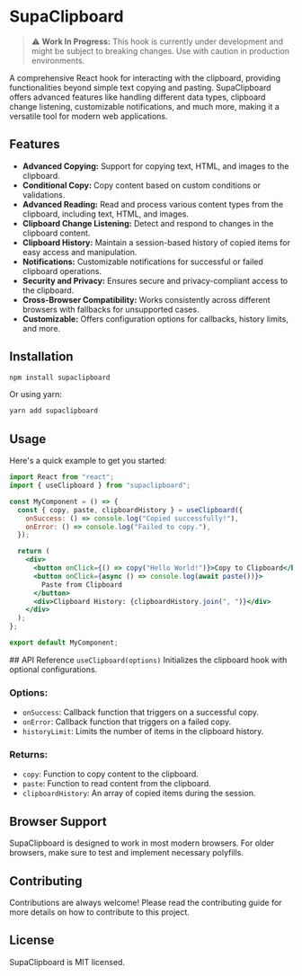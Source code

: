 # SupaClipboard

> :warning: **Work In Progress:** This hook is currently under development and might be subject to breaking changes. Use with caution in production environments.

A comprehensive React hook for interacting with the clipboard, providing functionalities beyond simple text copying and pasting. SupaClipboard offers advanced features like handling different data types, clipboard change listening, customizable notifications, and much more, making it a versatile tool for modern web applications.

## Features

- **Advanced Copying:** Support for copying text, HTML, and images to the clipboard.
- **Conditional Copy:** Copy content based on custom conditions or validations.
- **Advanced Reading:** Read and process various content types from the clipboard, including text, HTML, and images.
- **Clipboard Change Listening:** Detect and respond to changes in the clipboard content.
- **Clipboard History:** Maintain a session-based history of copied items for easy access and manipulation.
- **Notifications:** Customizable notifications for successful or failed clipboard operations.
- **Security and Privacy:** Ensures secure and privacy-compliant access to the clipboard.
- **Cross-Browser Compatibility:** Works consistently across different browsers with fallbacks for unsupported cases.
- **Customizable:** Offers configuration options for callbacks, history limits, and more.

## Installation

```bash
npm install supaclipboard
```

Or using yarn:

```bash
yarn add supaclipboard
```

## Usage

Here's a quick example to get you started:

```jsx
import React from "react";
import { useClipboard } from "supaclipboard";

const MyComponent = () => {
  const { copy, paste, clipboardHistory } = useClipboard({
    onSuccess: () => console.log("Copied successfully!"),
    onError: () => console.log("Failed to copy."),
  });

  return (
    <div>
      <button onClick={() => copy("Hello World!")}>Copy to Clipboard</button>
      <button onClick={async () => console.log(await paste())}>
        Paste from Clipboard
      </button>
      <div>Clipboard History: {clipboardHistory.join(", ")}</div>
    </div>
  );
};

export default MyComponent;
```

## API Reference
`useClipboard(options)`
Initializes the clipboard hook with optional configurations.

### Options:

- `onSuccess`: Callback function that triggers on a successful copy.
- `onError`: Callback function that triggers on a failed copy.
- `historyLimit`: Limits the number of items in the clipboard history.

### Returns:

- `copy`: Function to copy content to the clipboard.
- `paste`: Function to read content from the clipboard.
- `clipboardHistory`: An array of copied items during the session.

## Browser Support

SupaClipboard is designed to work in most modern browsers. For older browsers, make sure to test and implement necessary polyfills.

## Contributing

Contributions are always welcome! Please read the contributing guide for more details on how to contribute to this project.

## License

SupaClipboard is MIT licensed.
